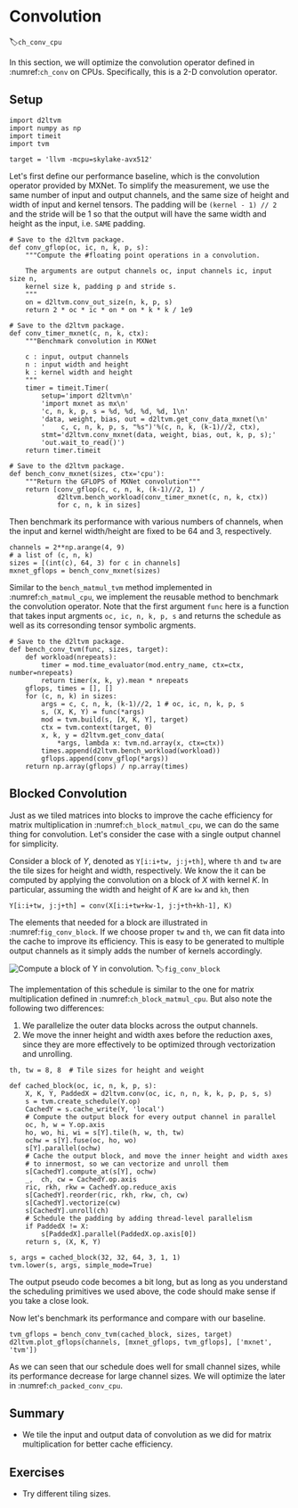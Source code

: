 # Convolution
:label:`ch_conv_cpu`

In this section, we will optimize the convolution operator defined in :numref:`ch_conv` on CPUs. Specifically, this is a 2-D convolution operator.

## Setup

```{.python .input  n=1}
import d2ltvm
import numpy as np
import timeit
import tvm

target = 'llvm -mcpu=skylake-avx512'
```

Let's first define our performance baseline, which is the convolution operator provided by MXNet. To simplify the measurement, we use the same number of input and output channels, and the same size of height and width of input and kernel tensors. The padding will be `(kernel - 1) // 2` and the stride will be 1 so that the output will have the same width and height as the input, i.e. `SAME` padding.

```{.python .input}
# Save to the d2ltvm package.
def conv_gflop(oc, ic, n, k, p, s):
    """Compute the #floating point operations in a convolution.

    The arguments are output channels oc, input channels ic, input size n,
    kernel size k, padding p and stride s.
    """
    on = d2ltvm.conv_out_size(n, k, p, s)
    return 2 * oc * ic * on * on * k * k / 1e9

# Save to the d2ltvm package.
def conv_timer_mxnet(c, n, k, ctx):
    """Benchmark convolution in MXNet

    c : input, output channels
    n : input width and height
    k : kernel width and height
    """
    timer = timeit.Timer(
        setup='import d2ltvm\n'
        'import mxnet as mx\n'
        'c, n, k, p, s = %d, %d, %d, %d, 1\n'
        'data, weight, bias, out = d2ltvm.get_conv_data_mxnet(\n'
        '    c, c, n, k, p, s, "%s")'%(c, n, k, (k-1)//2, ctx),
        stmt='d2ltvm.conv_mxnet(data, weight, bias, out, k, p, s);'
        'out.wait_to_read()')
    return timer.timeit

# Save to the d2ltvm package.
def bench_conv_mxnet(sizes, ctx='cpu'):
    """Return the GFLOPS of MXNet convolution"""
    return [conv_gflop(c, c, n, k, (k-1)//2, 1) /
            d2ltvm.bench_workload(conv_timer_mxnet(c, n, k, ctx))
            for c, n, k in sizes]
```

Then benchmark its performance with various numbers of channels, when the input and kernel width/height are fixed to be 64 and 3, respectively.

```{.python .input}
channels = 2**np.arange(4, 9)
# a list of (c, n, k)
sizes = [(int(c), 64, 3) for c in channels]
mxnet_gflops = bench_conv_mxnet(sizes)
```

Similar to the `bench_matmul_tvm` method implemented in :numref:`ch_matmul_cpu`, we implement the reusable method to benchmark the convolution operator. Note that the first argument `func` here is a function that takes input argments `oc, ic, n, k, p, s` and returns the schedule as well as its corresonding tensor symbolic argments.

```{.python .input}
# Save to the d2ltvm package.
def bench_conv_tvm(func, sizes, target):
    def workload(nrepeats):
        timer = mod.time_evaluator(mod.entry_name, ctx=ctx, number=nrepeats)
        return timer(x, k, y).mean * nrepeats
    gflops, times = [], []
    for (c, n, k) in sizes:
        args = c, c, n, k, (k-1)//2, 1 # oc, ic, n, k, p, s
        s, (X, K, Y) = func(*args)
        mod = tvm.build(s, [X, K, Y], target)
        ctx = tvm.context(target, 0)
        x, k, y = d2ltvm.get_conv_data(
            *args, lambda x: tvm.nd.array(x, ctx=ctx))
        times.append(d2ltvm.bench_workload(workload))
        gflops.append(conv_gflop(*args))
    return np.array(gflops) / np.array(times)
```

## Blocked Convolution

Just as we tiled matrices into blocks to improve the cache efficiency for matrix multiplication in :numref:`ch_block_matmul_cpu`, we can do the same thing for convolution. Let's consider the case with a single output channel for simplicity.

Consider a block of $Y$, denoted as `Y[i:i+tw, j:j+th]`, where `th` and `tw` are the tile sizes for height and width, respectively. We know the it can be computed by applying the convolution on a block of $X$ with kernel $K$. In particular, assuming the width and height of $K$ are `kw` and `kh`, then

`Y[i:i+tw, j:j+th] = conv(X[i:i+tw+kw-1, j:j+th+kh-1], K)`

The elements that needed for a block are illustrated in :numref:`fig_conv_block`. If we choose proper `tw` and `th`, we can fit data into the cache to improve its efficiency. This is easy to be generated to multiple output channels as it simply adds the number of kernels accordingly.

![Compute a block of $Y$ in convolution.](../img/conv_block.svg)
:label:`fig_conv_block`

The implementation of this schedule is similar to the one for matrix multiplication defined in :numref:`ch_block_matmul_cpu`. But also note the following two differences:

1. We parallelize the outer data blocks across the output channels.
2. We move the inner height and width axes before the reduction axes, since they are more effectively to be optimized through vectorization and unrolling.

```{.python .input}
th, tw = 8, 8  # Tile sizes for height and weight

def cached_block(oc, ic, n, k, p, s):
    X, K, Y, PaddedX = d2ltvm.conv(oc, ic, n, n, k, k, p, p, s, s)
    s = tvm.create_schedule(Y.op)
    CachedY = s.cache_write(Y, 'local')
    # Compute the output block for every output channel in parallel
    oc, h, w = Y.op.axis
    ho, wo, hi, wi = s[Y].tile(h, w, th, tw)
    ochw = s[Y].fuse(oc, ho, wo)
    s[Y].parallel(ochw)
    # Cache the output block, and move the inner height and width axes
    # to innermost, so we can vectorize and unroll them
    s[CachedY].compute_at(s[Y], ochw)
    _,  ch, cw = CachedY.op.axis
    ric, rkh, rkw = CachedY.op.reduce_axis
    s[CachedY].reorder(ric, rkh, rkw, ch, cw)
    s[CachedY].vectorize(cw)
    s[CachedY].unroll(ch)
    # Schedule the padding by adding thread-level parallelism
    if PaddedX != X:
        s[PaddedX].parallel(PaddedX.op.axis[0])
    return s, (X, K, Y)

s, args = cached_block(32, 32, 64, 3, 1, 1)
tvm.lower(s, args, simple_mode=True)
```

The output pseudo code becomes a bit long, but as long as you understand the scheduling primitives we used above, the code should make sense if you take a close look.

Now let's benchmark its performance and compare with our baseline.

```{.python .input}
tvm_gflops = bench_conv_tvm(cached_block, sizes, target)
d2ltvm.plot_gflops(channels, [mxnet_gflops, tvm_gflops], ['mxnet', 'tvm'])
```

As we can seen that our schedule does well for small channel sizes, while its performance decrease for large channel sizes. We will optimize the later in :numref:`ch_packed_conv_cpu`.

## Summary

- We tile the input and output data of convolution as we did for matrix multiplication for better cache efficiency.

## Exercises

- Try different tiling sizes.
